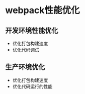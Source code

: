 <!--
 * @Author: your name
 * @Date: 2021-01-20 11:12:55
 * @LastEditTime: 2021-01-20 11:23:31
 * @LastEditors: Please set LastEditors
 * @Description: In User Settings Edit
 * @FilePath: \webpack5\17.优化配置介绍\README.MD
-->

# webpack性能优化

## 开发环境性能优化

* 优化打包构建速度
* 优化代码调试

## 生产环境优化

* 优化打包构建速度
* 优化代码运行的性能
